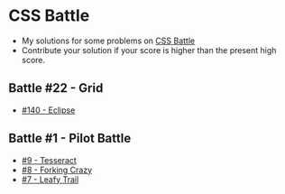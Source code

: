 # CSS Battle

- My solutions for some problems on [CSS Battle](https://cssbattle.dev/)
- Contribute your solution if your score is higher than the present high score.

## Battle #22 - Grid

- [#140 - Eclipse](https://github.com/anjantalatam/cssbattle/blob/master/solutions/22-Grid/140-Eclipse.md)

## Battle #1 - Pilot Battle

- [#9 - Tesseract](https://github.com/anjantalatam/cssbattle/blob/master/solutions/1-PilotBattle/9-Tesseract.md)
- [#8 - Forking Crazy](https://github.com/anjantalatam/cssbattle/blob/master/solutions/1-PilotBattle/8-ForkingCrazy.md)
- [#7 - Leafy Trail](https://github.com/anjantalatam/cssbattle/blob/master/solutions/1-PilotBattle/7-LeafyTrial.md)
